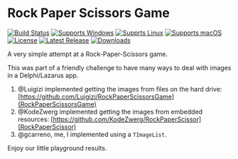# Rock Paper Scissors Game
[![Build Status](https://github.com/gcarreno/RPS-Game/workflows/build/badge.svg?branch=main)](https://github.com/gcarreno/RPS-Game/actions)
[![Supports Windows](https://img.shields.io/badge/support-Windows-blue?logo=Windows)](https://github.com/gcarreno/RPS-Game/releases/latest)
[![Supprts Linux](https://img.shields.io/badge/support-Linux-yellow?logo=Linux)](https://github.com/gcarreno/RPS-Game/releases/latest)
[![Supports macOS](https://img.shields.io/badge/support-macOS-black?logo=macOS)](https://github.com/gcarreno/RPS-Game/releases/latest)
[![License](https://img.shields.io/github/license/gcarreno/RPS-Game)](https://github.com/gcarreno/RPS-Game/blob/master/LICENSE)
[![Latest Release](https://img.shields.io/github/v/release/gcarreno/RPS-Game?label=latest%20release)](https://github.com/gcarreno/RPS-Game/releases/latest)
[![Downloads](https://img.shields.io/github/downloads/gcarreno/RPS-Game/total)](https://github.com/gcarreno/RPS-Game/releases)

A very simple attempt at a Rock-Paper-Scissors game.

This was part of a friendly challenge to have many ways to deal with images in a Delphi/Lazarus app.

1. @Luigizi implemented getting the images from files on the hard drive: [https://github.com/Luigizi/RockPaperScissorsGame](RockPaperScissorsGame)
2. @KodeZwerg implemented getting the images from embedded resources: [https://github.com/KodeZwerg/RockPaperScissor](RockPaperScissor)
3. @gcarreno, me, I implemented using a `TImageList`.

Enjoy our little playground results.
